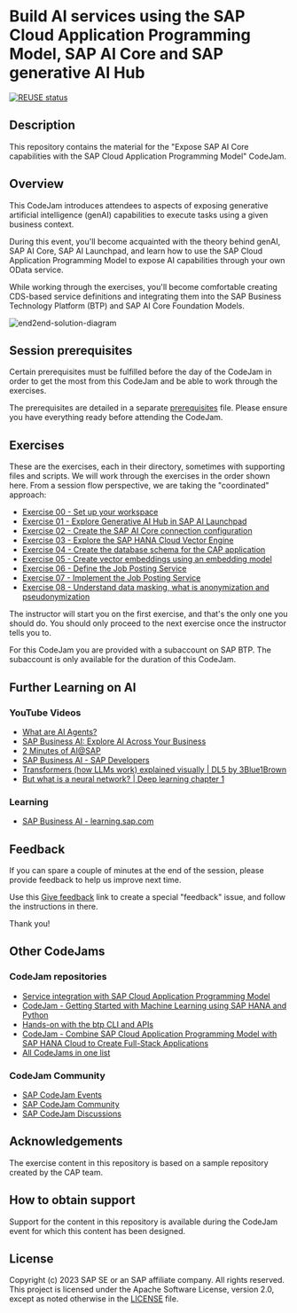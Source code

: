 # Build AI services using the SAP Cloud Application Programming Model, SAP AI Core and SAP generative AI Hub

[![REUSE status](https://api.reuse.software/badge/github.com/SAP-samples/codejam-cap-llm)](https://api.reuse.software/info/github.com/SAP-samples/codejam-cap-llm)

## Description

This repository contains the material for the "Expose SAP AI Core capabilities with the SAP Cloud Application Programming Model" CodeJam.

## Overview

This CodeJam introduces attendees to aspects of exposing generative artificial intelligence (genAI) capabilities to execute tasks using a given business context.

During this event, you'll become acquainted with the theory behind genAI, SAP AI Core, SAP AI Launchpad, and learn how to use the SAP Cloud Application Programming Model to expose AI capabilities through your own OData service.

While working through the exercises, you'll become comfortable creating CDS-based service definitions and integrating them into the SAP Business Technology Platform (BTP) and SAP AI Core Foundation Models.

![end2end-solution-diagram](/assets/End2End_Vector_Embedding_Solution_Diagram.png)

## Session prerequisites

Certain prerequisites must be fulfilled before the day of the CodeJam in order to get the most from this CodeJam and be able to work through the exercises.

The prerequisites are detailed in a separate [prerequisites](prerequisites.md) file. Please ensure you have everything ready before attending the CodeJam.

## Exercises

These are the exercises, each in their directory, sometimes with supporting files and scripts. We will work through the exercises in the order shown here. From a session flow perspective, we are taking the "coordinated" approach:

- [Exercise 00 - Set up your workspace](./exercises/00-set-up-workspace/README.md)
- [Exercise 01 - Explore Generative AI Hub in SAP AI Launchpad](./exercises/01-explore-genai-hub/README.md)
- [Exercise 02 - Create the SAP AI Core connection configuration](./exercises/02-create-connection-configuration/README.md)
- [Exercise 03 - Explore the SAP HANA Cloud Vector Engine](./exercises/03-explore-sap-hana-cloud-vector-engine/README.md)
- [Exercise 04 - Create the database schema for the CAP application](./exercises/04-define-db-schema/README.md)
- [Exercise 05 - Create vector embeddings using an embedding model](./exercises/05-create-vector-embeddings/README.md)
- [Exercise 06 - Define the Job Posting Service](./exercises/06-define-job-posting-service/README.md)
- [Exercise 07 - Implement the Job Posting Service](./exercises/07-implement-job-posting-serivce/README.md)
- [Exercise 08 - Understand data masking, what is anonymization and pseudonymization](./exercises/08-data-masking-and-anonymization/README.md)

The instructor will start you on the first exercise, and that's the only one you should do. You should only proceed to the next exercise once the instructor tells you to.

For this CodeJam you are provided with a subaccount on SAP BTP. The subaccount is only available for the duration of this CodeJam.

## Further Learning on AI

### YouTube Videos
- [What are AI Agents?](https://www.youtube.com/watch?v=bWYA8S54T14)
- [SAP Business AI: Explore AI Across Your Business](https://youtube.com/playlist?list=PL3ZRUb1AKkpTarpiocxrL3JKnX8Da6YCB&si=Ck8wuB78GmbV3MUA)
- [2 Minutes of AI@SAP](https://youtube.com/playlist?list=PL6RpkC85SLQD3XOnWmm_sMC3_Ks_KWy3V&si=LxNeGj8zXCc46eR9)
- [SAP Business AI - SAP Developers](https://youtube.com/playlist?list=PL6RpkC85SLQCDxe58RfZaLCcPqcgwTIhj&si=DyZn64TF_oYyuOrY)
- [Transformers (how LLMs work) explained visually | DL5 by 3Blue1Brown](https://www.youtube.com/watch?v=wjZofJX0v4M)
- [But what is a neural network? | Deep learning chapter 1](https://www.youtube.com/watch?v=aircAruvnKk)

### Learning
- [SAP Business AI - learning.sap.com](https://learning.sap.com/search?query=SAP+Business+AI&page=1&access=free)

## Feedback

If you can spare a couple of minutes at the end of the session, please provide feedback to help us improve next time.

Use this [Give feedback](https://github.com/SAP-samples/codejam-cap-llm/issues/new?assignees=&labels=feedback&template=session-feedback-template.md&title=Session%20Feedback) link to create a special "feedback" issue, and follow the instructions in there.

Thank you!

## Other CodeJams

### CodeJam repositories

- [Service integration with SAP Cloud Application Programming Model](https://github.com/SAP-samples/cap-service-integration-codejam)
- [CodeJam - Getting Started with Machine Learning using SAP HANA and Python](https://github.com/SAP-samples/hana-ml-py-codejam)
- [Hands-on with the btp CLI and APIs](https://github.com/SAP-samples/cloud-btp-cli-api-codejam)
- [CodeJam - Combine SAP Cloud Application Programming Model with SAP HANA Cloud to Create Full-Stack Applications](https://github.com/SAP-samples/cap-hana-exercises-codejam)
- [All CodeJams in one list](https://github.com/orgs/SAP-samples/repositories?language=&q=Codejam&sort=&type=all)

### CodeJam Community

- [SAP CodeJam Events](https://community.sap.com/t5/sap-codejam/eb-p/codejam-events)
- [SAP CodeJam Community](https://community.sap.com/t5/sap-codejam/gh-p/code-jam)
- [SAP CodeJam Discussions](https://community.sap.com/t5/sap-codejam-discussions/bd-p/code-jamforum-board)

## Acknowledgements

The exercise content in this repository is based on a sample repository created by the CAP team.

## How to obtain support

Support for the content in this repository is available during the CodeJam event for which this content has been designed.

## License

Copyright (c) 2023 SAP SE or an SAP affiliate company. All rights reserved. This project is licensed under the Apache Software License, version 2.0, except as noted otherwise in the [LICENSE](LICENSE) file.
